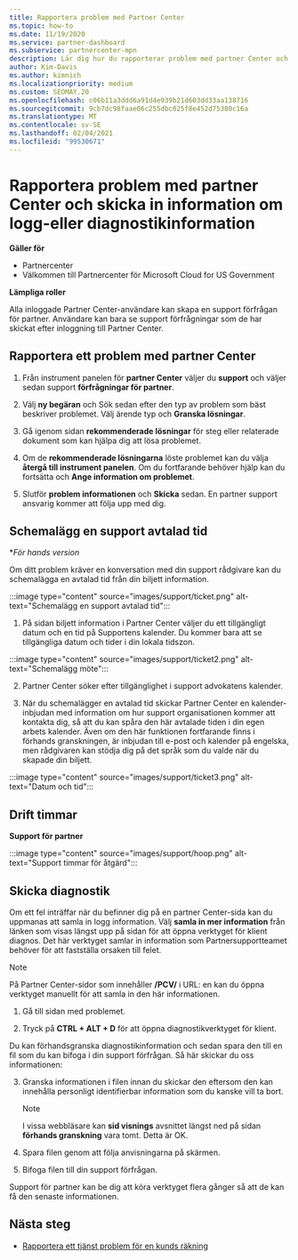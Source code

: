 ```yaml
---
title: Rapportera problem med Partner Center
ms.topic: how-to
ms.date: 11/19/2020
ms.service: partner-dashboard
ms.subservice: partnercenter-mpn
description: Lär dig hur du rapporterar problem med partner Center och hur du samlar in diagnostisk information för partner support teamet.
author: Kim-Davis
ms.author: kimnich
ms.localizationpriority: medium
ms.custom: SEOMAY.20
ms.openlocfilehash: c06b11a3ddd6a91d4e939b21d603dd33aa138716
ms.sourcegitcommit: 9cb7dc98faae06c255dbc025f8e452d75380c16a
ms.translationtype: MT
ms.contentlocale: sv-SE
ms.lasthandoff: 02/04/2021
ms.locfileid: "99530671"
---
```

# <a name="how-to-report-problems-with-partner-center-and-submit-any-log-or-diagnostics-information"></a>Rapportera problem med partner Center och skicka in information om logg-eller diagnostikinformation

**Gäller för**

- Partnercenter
- Välkommen till Partnercenter för Microsoft Cloud for US Government

**Lämpliga roller**

Alla inloggade Partner Center-användare kan skapa en support förfrågan för partner. Användare kan bara se support förfrågningar som de har skickat efter inloggning till Partner Center.

## <a name="report-a-problem-with-the-partner-center"></a>Rapportera ett problem med partner Center

1. Från instrument panelen för **partner Center** väljer du **support** och väljer sedan support **förfrågningar för partner**.

2. Välj **ny begäran** och Sök sedan efter den typ av problem som bäst beskriver problemet. Välj ärende typ och **Granska lösningar**.

3. Gå igenom sidan **rekommenderade lösningar** för steg eller relaterade dokument som kan hjälpa dig att lösa problemet.

4. Om de **rekommenderade lösningarna** löste problemet kan du välja **återgå till instrument panelen**. Om du fortfarande behöver hjälp kan du fortsätta och **Ange information om problemet**.

5. Slutför **problem informationen** och **Skicka** sedan. En partner support ansvarig kommer att följa upp med dig.

## <a name="schedule-a-support-appointment"></a>Schemalägg en support avtalad tid 

**För hands version*

Om ditt problem kräver en konversation med din support rådgivare kan du schemalägga en avtalad tid från din biljett information.

:::image type="content" source="images/support/ticket.png" alt-text="Schemalägg en support avtalad tid":::

1.  På sidan biljett information i Partner Center väljer du ett tillgängligt datum och en tid på Supportens kalender. Du kommer bara att se tillgängliga datum och tider i din lokala tidszon.

:::image type="content" source="images/support/ticket2.png" alt-text="Schemalägg möte":::

2. Partner Center söker efter tillgänglighet i support advokatens kalender.

1. När du schemalägger en avtalad tid skickar Partner Center en kalender-inbjudan med information om hur support organisationen kommer att kontakta dig, så att du kan spåra den här avtalade tiden i din egen arbets kalender.  Även om den här funktionen fortfarande finns i förhands granskningen, är inbjudan till e-post och kalender på engelska, men rådgivaren kan stödja dig på det språk som du valde när du skapade din biljett.

:::image type="content" source="images/support/ticket3.png" alt-text="Datum och tid":::

## <a name="hours-of-operation"></a>Drift timmar

**Support för partner**

:::image type="content" source="images/support/hoop.png" alt-text="Support timmar för åtgärd":::

## <a name="send-diagnostics"></a>Skicka diagnostik

Om ett fel inträffar när du befinner dig på en partner Center-sida kan du uppmanas att samla in logg information. Välj **samla in mer information** från länken som visas längst upp på sidan för att öppna verktyget för klient diagnos. Det här verktyget samlar in information som Partnersupportteamet behöver för att fastställa orsaken till felet. 

>[!NOTE]
>På Partner Center-sidor som innehåller **/PCV/** i URL: en kan du öppna verktyget manuellt för att samla in den här informationen.

1. Gå till sidan med problemet.

2. Tryck på **CTRL + ALT + D** för att öppna diagnostikverktyget för klient.

Du kan förhandsgranska diagnostikinformation och sedan spara den till en fil som du kan bifoga i din support förfrågan. Så här skickar du oss informationen:

3. Granska informationen i filen innan du skickar den eftersom den kan innehålla personligt identifierbar information som du kanske vill ta bort.

    >[!NOTE]
    >I vissa webbläsare kan **sid visnings** avsnittet längst ned på sidan **förhands granskning** vara tomt. Detta är OK.

4. Spara filen genom att följa anvisningarna på skärmen.

5. Bifoga filen till din support förfrågan.

Support för partner kan be dig att köra verktyget flera gånger så att de kan få den senaste informationen.

## <a name="next-steps"></a>Nästa steg

- [Rapportera ett tjänst problem för en kunds räkning](report-problems-on-behalf-of-a-customer.md)
